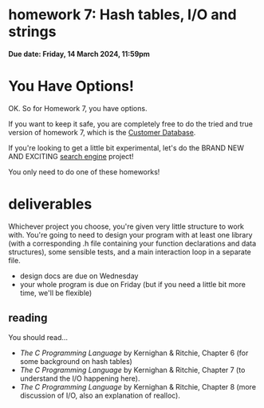# homework 7: Hash tables, I/O and strings

**Due date: Friday, 14 March 2024, 11:59pm**

# You Have Options!

OK. So for Homework 7, you have options.

If you want to keep it safe, you are completely free to do the tried and true
version of homework 7, which is the [Customer Database](customer_database.md). 

If you're looking to get a little bit experimental, let's do the BRAND NEW AND
EXCITING [search engine](search_engine.md) project!

You only need to do one of these homeworks!

# deliverables

Whichever project you choose, you're given very little structure to work with.
You're going to need to design your program with at least one library (with a
corresponding .h file containing your function declarations and data
structures), some sensible tests, and a main interaction loop in a separate
file.

  * design docs are due on Wednesday
  * your whole program is due on Friday (but if you need a little bit more time,
    we'll be flexible)

## reading

You should read...
  * _The C Programming Language_ by Kernighan & Ritchie, Chapter 6 (for some
    background on hash tables)
  * _The C Programming Language_ by Kernighan & Ritchie, Chapter 7 (to
    understand the I/O happening here).
  * _The C Programming Language_ by Kernighan & Ritchie, Chapter 8 (more
    discussion of I/O, also an explanation of realloc).

